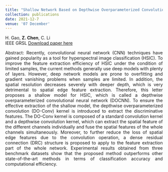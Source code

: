 ```yaml
---
title: "Shallow Network Based on Depthwise Overparameterized Convolution for Hyperspectral Image Classification"
collection: publications
date: 2021-12-7
venue: '07 December'
---
```

H. Gao, **Z. Chen**, C. Li </br>
IEEE GRSL
[Download paper here](https://ieeexplore.ieee.org/document/9641854)

<div style="text-align: justify;">
Abstract: Recently, convolutional neural network (CNN) techniques have gained popularity as a tool for hyperspectral image classification (HSIC). To improve the feature extraction efficiency of HSIC under the condition of limited samples, the current methods generally use deep models with plenty of layers. However, deep network models are prone to overfitting and gradient vanishing problems when samples are limited. In addition, the spatial resolution decreases severely with deeper depth, which is very detrimental to spatial edge feature extraction. Therefore, this letter proposes a shallow model for HSIC, which is called a depthwise overparameterized convolutional neural network (DOCNN). To ensure the effective extraction of the shallow model, the depthwise overparameterized convolution (DO-Conv) kernel is introduced to extract the discriminative features. The DO-Conv kernel is composed of a standard convolution kernel and a depthwise convolution kernel, which can extract the spatial feature of the different channels individually and fuse the spatial features of the whole channels simultaneously. Moreover, to further reduce the loss of spatial edge features due to the convolution operation, a dense residual connection (DRC) structure is proposed to apply to the feature extraction part of the whole network. Experimental results obtained from three benchmark datasets show that the proposed method outperforms other state-of-the-art methods in terms of classification accuracy and computational efficiency.
</div>
